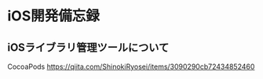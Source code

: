# iOS開発備忘録
## iOSライブラリ管理ツールについて
CocoaPods
https://qiita.com/ShinokiRyosei/items/3090290cb72434852460

